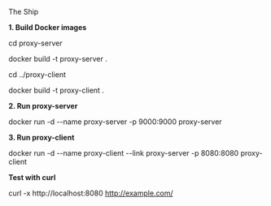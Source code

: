 The Ship

**1. Build Docker images**

cd proxy-server

docker build -t proxy-server .

cd ../proxy-client

docker build -t proxy-client .

**2. Run proxy-server**

docker run -d --name proxy-server -p 9000:9000 proxy-server

**3. Run proxy-client**

docker run -d --name proxy-client --link proxy-server -p 8080:8080 proxy-client

**Test with curl**

curl -x http://localhost:8080 http://example.com/
